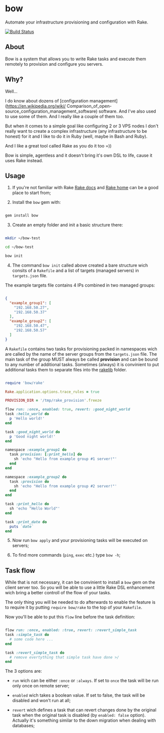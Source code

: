 # bow

  Automate your infrastructure provisioning and configuration with Rake.

[![Build Status](https://travis-ci.org/zinovyev/bow.svg?branch=master)](https://travis-ci.org/zinovyev/bow)

## About

Bow is a system that allows you to write Rake tasks and execute them remotely
to provision and configure you servers.

## Why?

Well...

I do know about dozens of [configuration management](https://en.wikipedia.org/wiki/ Comparison_of_open-source_configuration_management_software) software. And I've also used to use some of them.
And I really like a couple of them too.

But when it comes to a simple goal like configuring 2 or 3 VPS nodes I don't
really want to create a complex infrastructure (any infrastructure to be honest)
for it and I like to do it in Ruby (well, maybe in Bash and Ruby).

And I like a great tool called Rake as you do it too =))

Bow is simple, agentless and it doesn't bring it's own DSL to life, cause it
uses Rake instead.

## Usage

1. If you're not familiar with Rake [Rake docs](https://ruby.github.io/rake/) and [Rake home](https://github.com/ruby/rake) can be a good place to start from;

2. Install the `bow` gem with:

```bash

gem install bow

``` 

3. Create an empty folder and init a basic structure there:

```bash

mkdir ~/bow-test

cd ~/bow-test

bow init

```

4. The command `bow init` called above created a bare structure wich consits
of a `Rakefile` and a list of targets (managed servers) in `targets.json` file.

The example targets file contains 4 IPs combined in two managed groups:

```json

{
  "example_group1": [
    "192.168.50.27",
    "192.168.50.37"
  ],
  "example_group2": [
    "192.168.50.47",
    "192.168.50.57"
  ]
}

```

A `Rakefile` contains two tasks for provisioning packed in namespaces wich are
called by the name of the server groups from the `targets.json` file. The main
task of the group MUST always be called **provision** and can be bound to any
number of additional tasks. Sometimes (always) it is convinient to put
additional tasks them to separate files into the [rakelib](https://ruby.github.io/rake/doc/rakefile_rdoc.html#label-Multiple+Rake+Files) folder.


```ruby

require 'bow/rake'

Rake.application.options.trace_rules = true

PROVISION_DIR = '/tmp/rake_provision'.freeze

flow run: :once, enabled: true, revert: :good_night_world
task :hello_world do
  p 'Hello world!'
end

task :good_night_world do
  p 'Good night world!'
end

namespace :example_group1 do
  task provision: [:print_hello] do
    sh 'echo "Hello from example group #1 server!"'
  end
end

namespace :example_group2 do
  task :provision do
    sh 'echo "Hello from example group #2 server!"'
  end
end

task :print_hello do
  sh 'echo "Hello World"'
end

task :print_date do
  puts `date`
end

```

5. Now run `bow apply` and your provisioning tasks will be executed on servers;

6. To find more commands (`ping`, `exec` etc.) type `bow -h`;

## Task flow

While that is not necessary, it can be convinient to install a `bow` gem on the
client server too. So you will be able to use a little Rake DSL enhancement
wich bring a better controll of the flow of your tasks.

The only thing you will be needed to do afterwards to enable the feature is to
require it by putting `require bow/rake` to the top of your `Rakefile`.

Now you'll be able to put this `flow` line before the task definition:

```ruby

flow run: :once, enabled: :true, revert: :revert_simple_task
task :simple_task do
  # some code here ...
end

task :revert_simple_task do
  # remove evertything that simple task have done >/ 
end

```

The 3 options are:

* `run` wich can be either `:once` or `:always`. If set to `once` the task will
be run only once on remote server;

* `enabled` wich takes a boolean value. If set to false, the task will be
disabled and won't run at all;

* `revert` wich defines a task that can revert changes done by the original
task when the original task is disabled (by `enabled: false` option). Actually
it's something similar to the down migration when dealing with databases;


